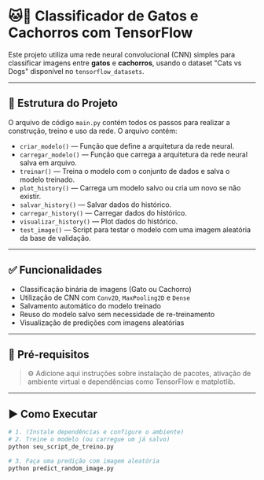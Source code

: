 # 🐱🐶 Classificador de Gatos e Cachorros com TensorFlow

Este projeto utiliza uma rede neural convolucional (CNN) simples para classificar imagens entre **gatos** e **cachorros**, usando o dataset "Cats vs Dogs" disponível no `tensorflow_datasets`.

---

## 📂 Estrutura do Projeto

O arquivo de código `main.py` contém todos os passos para realizar a construção, treino e uso da rede. O arquivo contém:

- `criar_modelo()` — Função que define a arquitetura da rede neural.
- `carregar_modelo()` — Função que carrega a arquitetura da rede neural salva em arquivo.
- `treinar()` — Treina o modelo com o conjunto de dados e salva o modelo treinado.
- `plot_history()` — Carrega um modelo salvo ou cria um novo se não existir.
- `salvar_history()` — Salvar dados do histórico.
- `carregar_history()` — Carregar dados do histórico.
- `visualizar_history()` — Plot dados do histórico.
- `test_image()` — Script para testar o modelo com uma imagem aleatória da base de validação.

---

## ✅ Funcionalidades

- Classificação binária de imagens (Gato ou Cachorro)
- Utilização de CNN com `Conv2D`, `MaxPooling2D` e `Dense`
- Salvamento automático do modelo treinado
- Reuso do modelo salvo sem necessidade de re-treinamento
- Visualização de predições com imagens aleatórias

---

## 🧠 Pré-requisitos

> ⚙️ Adicione aqui instruções sobre instalação de pacotes, ativação de ambiente virtual e dependências como TensorFlow e matplotlib.

---

## ▶️ Como Executar

```bash
# 1. (Instale dependências e configure o ambiente)
# 2. Treine o modelo (ou carregue um já salvo)
python seu_script_de_treino.py

# 3. Faça uma predição com imagem aleatória
python predict_random_image.py

```